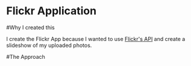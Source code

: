 # Flickr Application

#Why I created this

I create the Flickr App because I wanted to use <a href="https://www.flickr.com/services/api/">Flickr's API</a> and create a 
slideshow of my uploaded photos.

#The Approach

